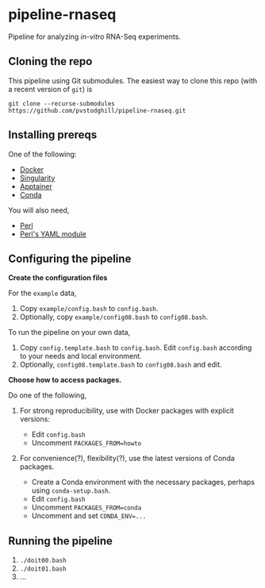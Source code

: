 # pipeline-rnaseq

Pipeline for analyzing _in-vitro_ RNA-Seq experiments.

## Cloning the repo

This pipeline using Git submodules. The easiest way to clone this repo (with a recent version of `git`) is

```
git clone --recurse-submodules https://github.com/pvstodghill/pipeline-rnaseq.git
```

## Installing prereqs

One of the following:

- [Docker](https://www.docker.com/)
- [Singularity](https://sylabs.io/)
- [Apptainer](https://apptainer.org/)
- [Conda](https://conda.io)

You will also need,

- [Perl](https://www.perl.org/)
- [Perl's YAML module](https://metacpan.org/dist/YAML)

## Configuring the pipeline

**Create the configuration files**

For the `example` data,

1. Copy `example/config.bash` to  `config.bash`.
2. Optionally, copy `example/config08.bash` to  `config08.bash`.

To run the pipeline on your own data,

1. Copy `config.template.bash` to `config.bash`.  Edit `config.bash`
   according to your needs and local environment.
2. Optionally,  `config08.template.bash` to `config08.bash` and edit.

**Choose how to access packages.**

 Do one of the following,

1. For strong reproducibility, use with Docker packages with explicit
   versions:

    * Edit `config.bash`
    * Uncomment `PACKAGES_FROM=howto`


1. For convenience(?), flexibility(?), use the latest versions of
   Conda packages.

    * Create a Conda environment with the necessary packages, perhaps
      using `conda-setup.bash`.
    * Edit `config.bash`
    * Uncomment `PACKAGES_FROM=conda`
    * Uncomment and set `CONDA_ENV=...`

## Running the pipeline

1. `./doit00.bash`
2. `./doit01.bash`
3. ...
